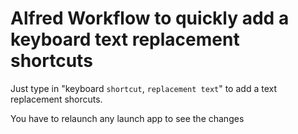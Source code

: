 # Alfred Workflow to quickly add a keyboard text replacement shortcuts

Just type in "keyboard `shortcut`, `replacement text`" to add a text replacement shorcuts.

You have to relaunch any launch app to see the changes